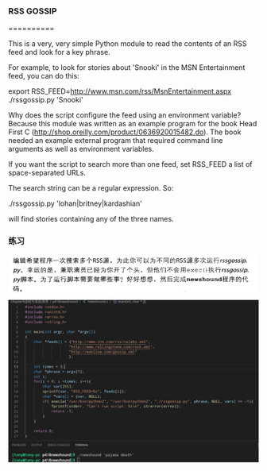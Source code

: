 ### RSS GOSSIP
==========

This is a very, very simple Python module to read the contents of an RSS feed and look for a key phrase.

For example, to look for stories about 'Snooki' in the MSN Entertainment feed, you can do this:

 export RSS_FEED=http://www.msn.com/rss/MsnEntertainment.aspx
 ./rssgossip.py 'Snooki' 

Why does the script configure the feed using an environment variable? Because this module was written as 
an example program for the book Head First C (http://shop.oreilly.com/product/0636920015482.do). The book
needed an example external program that required command line arguments as well as environment variables.

If you want the script to search more than one feed, set RSS_FEED a list of space-separated URLs.

The search string can be a regular expression. So:

 ./rssgossip.py 'lohan|britney|kardashian'

will find stories containing any of the three names.

### 练习
![question.png](question.png)
![newshound](newshound.png)